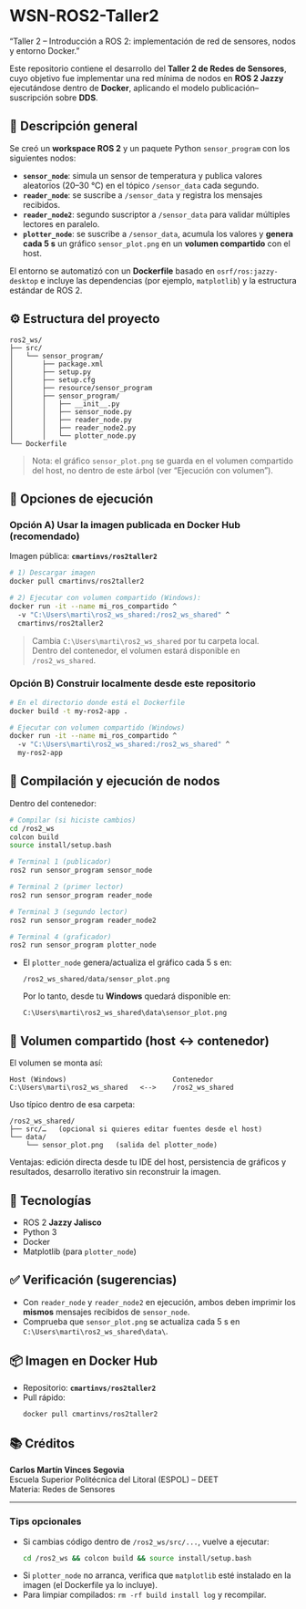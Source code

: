 # WSN-ROS2-Taller2
“Taller 2 – Introducción a ROS 2: implementación de red de sensores, nodos y entorno Docker.”

Este repositorio contiene el desarrollo del **Taller 2 de Redes de Sensores**, cuyo objetivo fue implementar una red mínima de nodos en **ROS 2 Jazzy** ejecutándose dentro de **Docker**, aplicando el modelo publicación–suscripción sobre **DDS**.

## 📘 Descripción general

Se creó un **workspace ROS 2** y un paquete Python `sensor_program` con los siguientes nodos:

- **`sensor_node`**: simula un sensor de temperatura y publica valores aleatorios (20–30 °C) en el tópico `/sensor_data` cada segundo.  
- **`reader_node`**: se suscribe a `/sensor_data` y registra los mensajes recibidos.  
- **`reader_node2`**: segundo suscriptor a `/sensor_data` para validar múltiples lectores en paralelo.  
- **`plotter_node`**: se suscribe a `/sensor_data`, acumula los valores y **genera cada 5 s** un gráfico `sensor_plot.png` en un **volumen compartido** con el host.

El entorno se automatizó con un **Dockerfile** basado en `osrf/ros:jazzy-desktop` e incluye las dependencias (por ejemplo, `matplotlib`) y la estructura estándar de ROS 2.

## ⚙️ Estructura del proyecto

```
ros2_ws/
├── src/
│   └── sensor_program/
│       ├── package.xml
│       ├── setup.py
│       ├── setup.cfg
│       ├── resource/sensor_program
│       ├── sensor_program/
│       │   ├── __init__.py
│       │   ├── sensor_node.py
│       │   ├── reader_node.py
│       │   ├── reader_node2.py
│       │   └── plotter_node.py
└── Dockerfile
```

> Nota: el gráfico `sensor_plot.png` se guarda en el volumen compartido del host, no dentro de este árbol (ver “Ejecución con volumen”).

## 🐳 Opciones de ejecución

### Opción A) Usar la imagen publicada en Docker Hub (recomendado)

Imagen pública: **`cmartinvs/ros2taller2`**

```bash
# 1) Descargar imagen
docker pull cmartinvs/ros2taller2

# 2) Ejecutar con volumen compartido (Windows):
docker run -it --name mi_ros_compartido ^
  -v "C:\Users\marti\ros2_ws_shared:/ros2_ws_shared" ^
  cmartinvs/ros2taller2
```

> Cambia `C:\Users\marti\ros2_ws_shared` por tu carpeta local.  
> Dentro del contenedor, el volumen estará disponible en `/ros2_ws_shared`.

### Opción B) Construir localmente desde este repositorio

```bash
# En el directorio donde está el Dockerfile
docker build -t my-ros2-app .

# Ejecutar con volumen compartido (Windows)
docker run -it --name mi_ros_compartido ^
  -v "C:\Users\marti\ros2_ws_shared:/ros2_ws_shared" ^
  my-ros2-app
```

## 🚀 Compilación y ejecución de nodos

Dentro del contenedor:

```bash
# Compilar (si hiciste cambios)
cd /ros2_ws
colcon build
source install/setup.bash

# Terminal 1 (publicador)
ros2 run sensor_program sensor_node

# Terminal 2 (primer lector)
ros2 run sensor_program reader_node

# Terminal 3 (segundo lector)
ros2 run sensor_program reader_node2

# Terminal 4 (graficador)
ros2 run sensor_program plotter_node
```

- El `plotter_node` genera/actualiza el gráfico cada 5 s en:
  ```
  /ros2_ws_shared/data/sensor_plot.png
  ```
  Por lo tanto, desde tu **Windows** quedará disponible en:
  ```
  C:\Users\marti\ros2_ws_shared\data\sensor_plot.png
  ```

## 🧩 Volumen compartido (host ↔ contenedor)

El volumen se monta así:

```
Host (Windows)                          Contenedor
C:\Users\marti\ros2_ws_shared   <-->    /ros2_ws_shared
```

Uso típico dentro de esa carpeta:

```
/ros2_ws_shared/
├── src/…   (opcional si quieres editar fuentes desde el host)
└── data/
    └── sensor_plot.png   (salida del plotter_node)
```

Ventajas: edición directa desde tu IDE del host, persistencia de gráficos y resultados, desarrollo iterativo sin reconstruir la imagen.

## 🧰 Tecnologías

- ROS 2 **Jazzy Jalisco**
- Python 3
- Docker
- Matplotlib (para `plotter_node`)

## ✅ Verificación (sugerencias)

- Con `reader_node` y `reader_node2` en ejecución, ambos deben imprimir los **mismos** mensajes recibidos de `sensor_node`.  
- Comprueba que `sensor_plot.png` se actualiza cada 5 s en `C:\Users\marti\ros2_ws_shared\data\`.

## 📦 Imagen en Docker Hub

- Repositorio: **`cmartinvs/ros2taller2`**  
- Pull rápido:  
  ```bash
  docker pull cmartinvs/ros2taller2
  ```

## 📚 Créditos

**Carlos Martín Vinces Segovia**  
Escuela Superior Politécnica del Litoral (ESPOL) – DEET  
Materia: Redes de Sensores

---

### Tips opcionales

- Si cambias código dentro de `/ros2_ws/src/...`, vuelve a ejecutar:
  ```bash
  cd /ros2_ws && colcon build && source install/setup.bash
  ```
- Si `plotter_node` no arranca, verifica que `matplotlib` esté instalado en la imagen (el Dockerfile ya lo incluye).
- Para limpiar compilados: `rm -rf build install log` y recompilar.
